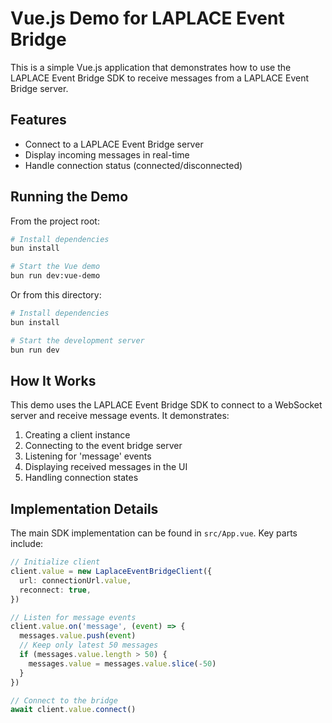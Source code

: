 # Vue.js Demo for LAPLACE Event Bridge

This is a simple Vue.js application that demonstrates how to use the LAPLACE Event Bridge SDK to receive messages from a LAPLACE Event Bridge server.

## Features

- Connect to a LAPLACE Event Bridge server
- Display incoming messages in real-time
- Handle connection status (connected/disconnected)

## Running the Demo

From the project root:

```bash
# Install dependencies
bun install

# Start the Vue demo
bun run dev:vue-demo
```

Or from this directory:

```bash
# Install dependencies
bun install

# Start the development server
bun run dev
```

## How It Works

This demo uses the LAPLACE Event Bridge SDK to connect to a WebSocket server and receive message events. It demonstrates:

1. Creating a client instance
2. Connecting to the event bridge server
3. Listening for 'message' events
4. Displaying received messages in the UI
5. Handling connection states

## Implementation Details

The main SDK implementation can be found in `src/App.vue`. Key parts include:

```typescript
// Initialize client
client.value = new LaplaceEventBridgeClient({
  url: connectionUrl.value,
  reconnect: true,
})

// Listen for message events
client.value.on('message', (event) => {
  messages.value.push(event)
  // Keep only latest 50 messages
  if (messages.value.length > 50) {
    messages.value = messages.value.slice(-50)
  }
})

// Connect to the bridge
await client.value.connect()
```
